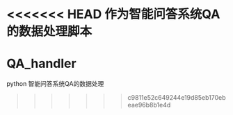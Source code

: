 <<<<<<< HEAD
作为智能问答系统QA的数据处理脚本
=======
# QA_handler
python 智能问答系统QA的数据处理
>>>>>>> c9811e52c649244e19d85eb170ebeae96b8b1e4d
